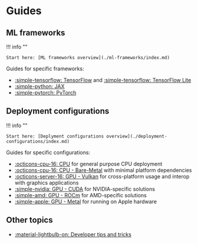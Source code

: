# Guides

## ML frameworks

!!! info ""

    Start here: [ML frameworks overview](./ml-frameworks/index.md)

Guides for specific frameworks:

* [:simple-tensorflow: TensorFlow](./ml-frameworks/tensorflow.md) and
  [:simple-tensorflow: TensorFlow Lite](./ml-frameworks/tflite.md)
* [:simple-python: JAX](./ml-frameworks/jax.md)
* [:simple-pytorch: PyTorch](./ml-frameworks/pytorch.md)

## Deployment configurations

!!! info ""

    Start here: [Deplyment configurations overview](./deployment-configurations/index.md)

Guides for specific configurations:

* [:octicons-cpu-16: CPU](./deployment-configurations/cpu.md) for general
  purpose CPU deployment
* [:octicons-cpu-16: CPU - Bare-Metal](./deployment-configurations/bare-metal.md)
  with minimal platform dependencies
* [:octicons-server-16: GPU - Vulkan](./deployment-configurations/gpu-vulkan.md)
  for cross-platform usage and interop with graphics applications
* [:simple-nvidia: GPU - CUDA](./deployment-configurations/gpu-cuda.md)
  for NVIDIA-specific solutions
* [:simple-amd: GPU - ROCm](./deployment-configurations/gpu-rocm.md)
  for AMD-specific solutions
* [:simple-apple: GPU - Metal](./deployment-configurations/gpu-metal.md)
  for running on Apple hardware

## Other topics

* [:material-lightbulb-on: Developer tips and tricks](./developer-tips.md)
